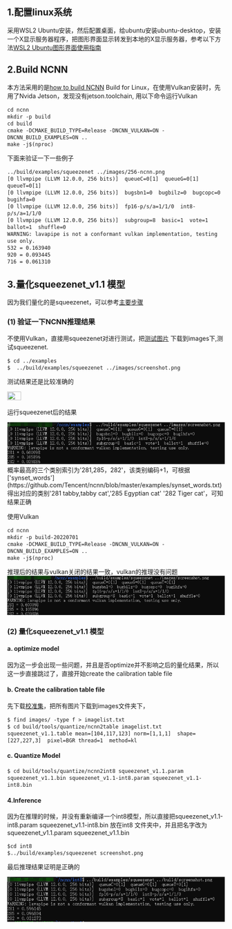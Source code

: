 ## 1.配置linux系统
采用WSL2 Ubuntu安装，然后配置桌面，给ubuntu安装ubuntu-desktop，安装一个X显示服务器程序，把图形界面显示转发到本地的X显示服务器，参考以下方法[WSL2 Ubuntu图形界面使用指南](https://blog.csdn.net/liyunxin_c_language/article/details/114107994)

## 2.Build NCNN
本方法采用的是[how to build NCNN](https://github.com/Tencent/ncnn/wiki/how-to-build#build-for-linux) Build for Linux，在使用Vulkan安装时，先用了Nvida Jetson，发现没有jetson.toolchain, 用以下命令运行Vulkan
```
cd ncnn
mkdir -p build
cd build
cmake -DCMAKE_BUILD_TYPE=Release -DNCNN_VULKAN=ON -DNCNN_BUILD_EXAMPLES=ON ..
make -j$(nproc)
```
下面来验证一下一些例子
```
../build/examples/squeezenet ../images/256-ncnn.png
[0 llvmpipe (LLVM 12.0.0, 256 bits)]  queueC=0[1]  queueG=0[1]  queueT=0[1]
[0 llvmpipe (LLVM 12.0.0, 256 bits)]  bugsbn1=0  bugbilz=0  bugcopc=0  bugihfa=0
[0 llvmpipe (LLVM 12.0.0, 256 bits)]  fp16-p/s/a=1/1/0  int8-p/s/a=1/1/0
[0 llvmpipe (LLVM 12.0.0, 256 bits)]  subgroup=8  basic=1  vote=1  ballot=1  shuffle=0
WARNING: lavapipe is not a conformant vulkan implementation, testing use only.
532 = 0.163940
920 = 0.093445
716 = 0.061310
```
## 3.量化squeezenet_v1.1 模型
因为我们量化的是squeezenet，可以参考[主要步骤](https://github.com/Tencent/ncnn/blob/master/docs/how-to-use-and-FAQ/quantized-int8-inference.md) 
### (1) 验证一下NCNN推理结果
不使用Vulkan，直接用squeezenet对进行测试，把[测试图片](https://raw.githubusercontent.com/nihui/ncnn-android-squeezenet/master/screenshot.png)
下载到images下,测试squeezenet.
```
$ cd ../examples
$  ../build/examples/squeezenet ../images/screenshot.png
```
测试结果还是比较准确的

<img src="https://raw.githubusercontent.com/nihui/ncnn-android-squeezenet/master/screenshot.png" width="25%" height="25%">

运行squeezenet后的结果

<img src="https://github.com/Shirley866/NCNN-MMdeploy/blob/main/week1/upload_images/b1ffa44b641aea5a81a9a3ed7af5f6a.png">
概率最高的三个类别索引为'281,285，282'，该类别编码+1，可根据['synset_words'](https://github.com/Tencent/ncnn/blob/master/examples/synset_words.txt)
得出对应的类别'281 tabby,tabby cat','285 Egyptian cat' '282 Tiger cat'，可知结果正确

使用Vulkan
```
cd ncnn
mkdir -p build-20220701
cmake -DCMAKE_BUILD_TYPE=Release -DNCNN_VULKAN=ON -DNCNN_BUILD_EXAMPLES=ON ..
make -j$(nproc)
```
推理后的结果与vulkan关闭的结果一致，vulkan的推理没有问题
<img src="https://github.com/Shirley866/NCNN-MMdeploy/blob/main/week1/upload_images/dc4307773a4a728ae4ce099dd7d603c.png">
### (2) 量化squeezenet_v1.1 模型
#### a. optimize model
因为这一步会出现一些问题，并且是否optimize并不影响之后的量化结果，所以这一步直接跳过了，直接开始create the calibration table file

#### b. Create the calibration table file
先下载[校准集](https://github.com/nihui/imagenet-sample-images)，把所有图片下载到images文件夹下，

```
$ find images/ -type f > imagelist.txt
$ cd build/tools/quantize/ncnn2table imagelist.txt squeezenet_v1.1.table mean=[104,117,123] norm=[1,1,1]  shape=[227,227,3]  pixel=BGR thread=1  method=kl
```

#### c. Quantize Model

```
$ cd build/tools/quantize/ncnn2int8 squeezenet_v1.1.param squeezenet_v1.1.bin squeezenet_v1.1-int8.param squeezenet_v1.1-int8.bin
```

#### 4.Inference

因为在推理的时候，并没有重新编译一个int8模型，所以直接把squeezenet_v1.1-int8.param squeezenet_v1.1-int8.bin 放在int8 文件夹中，并且把名字改为squeezenet_v1.1.param squeezenet_v1.1.bin

```
$cd int8
$../build/examples/squeezenet screenshot.png
```
最后推理结果证明是正确的

<img src="https://github.com/Shirley866/NCNN-MMdeploy/blob/main/week1/upload_images/8cebf8062f617ca1199b2dc720f8ca3.png">
